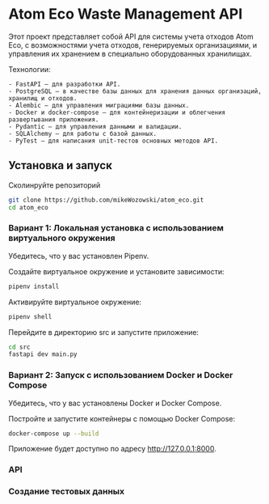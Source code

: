 # Atom Eco Waste Management API

Этот проект представляет собой API для системы учета отходов Atom Eco, с 
возможностями учета отходов, генерируемых организациями, и управления их 
хранением в специально оборудованных хранилищах.

Технологии:
```
- FastAPI — для разработки API.
- PostgreSQL — в качестве базы данных для хранения данных организаций, хранилищ и отходов.
- Alembic — для управления миграциями базы данных.
- Docker и docker-compose — для контейнеризации и облегчения развертывания приложения.
- Pydantic — для управления данными и валидации.
- SQLAlchemy — для работы с базой данных.
- PyTest — для написания unit-тестов основных методов API.
```

## Установка и запуск

Сколинруйте репозиторий

```bash
git clone https://github.com/mikeWozowski/atom_eco.git
cd atom_eco
```

### Вариант 1: Локальная установка с использованием виртуального окружения

Убедитесь, что у вас установлен Pipenv.

Создайте виртуальное окружение и установите зависимости:

```bash
pipenv install
```

Активируйте виртуальное окружение:

```bash
pipenv shell
```

Перейдите в директорию src и запустите приложение:
```bash
cd src
fastapi dev main.py
```

### Вариант 2: Запуск с использованием Docker и Docker Compose

Убедитесь, что у вас установлены Docker и Docker Compose.

Постройте и запустите контейнеры с помощью Docker Compose:

```bash
docker-compose up --build
```

Приложение будет доступно по адресу http://127.0.0.1:8000.

### API


### Создание тестовых данных